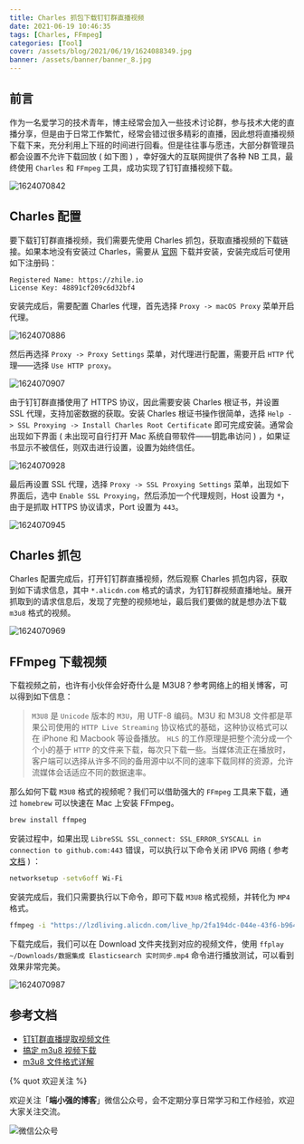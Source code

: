 ```yaml
---
title: Charles 抓包下载钉钉群直播视频
date: 2021-06-19 10:46:35
tags: [Charles, FFmpeg]
categories: [Tool]
cover: /assets/blog/2021/06/19/1624088349.jpg
banner: /assets/banner/banner_8.jpg
---
```


## 前言

作为一名爱学习的技术青年，博主经常会加入一些技术讨论群，参与技术大佬的直播分享，但是由于日常工作繁忙，经常会错过很多精彩的直播，因此想将直播视频下载下来，充分利用上下班的时间进行回看。但是往往事与愿违，大部分群管理员都会设置不允许下载回放 ( 如下图 ) ，幸好强大的互联网提供了各种 NB 工具，最终使用 `Charles` 和 `FFmpeg` 工具，成功实现了钉钉直播视频下载。

![1624070842](/assets/blog/2021/06/19/1624070842.jpg)

## Charles 配置

要下载钉钉群直播视频，我们需要先使用 Charles 抓包，获取直播视频的下载链接。如果本地没有安装过 Charles，需要从 [官网](https://www.charlesproxy.com/download/) 下载并安装，安装完成后可使用如下注册码：

```text
Registered Name: https://zhile.io
License Key: 48891cf209c6d32bf4
```

安装完成后，需要配置 Charles 代理，首先选择 `Proxy -> macOS Proxy` 菜单开启代理。

![1624070886](/assets/blog/2021/06/19/1624070886.jpg)

然后再选择 `Proxy -> Proxy Settings` 菜单，对代理进行配置，需要开启 `HTTP` 代理——选择 `Use HTTP proxy`。

![1624070907](/assets/blog/2021/06/19/1624070907.jpg)

由于钉钉群直播使用了 HTTPS 协议，因此需要安装 Charles 根证书，并设置 SSL 代理，支持加密数据的获取。安装 Charles 根证书操作很简单，选择 `Help -> SSL Proxying -> Install Charles Root Certificate` 即可完成安装。通常会出现如下界面 ( 未出现可自行打开 Mac 系统自带软件——钥匙串访问 ) ，如果证书显示不被信任，则双击进行设置，设置为始终信任。

![1624070928](/assets/blog/2021/06/19/1624070928.jpg)

最后再设置 SSL 代理，选择 `Proxy -> SSL Proxying Settings` 菜单，出现如下界面后，选中 `Enable SSL Proxying`，然后添加一个代理规则，Host 设置为 `*`，由于是抓取 HTTPS 协议请求，Port 设置为 `443`。

![1624070945](/assets/blog/2021/06/19/1624070945.jpg)

## Charles 抓包

Charles 配置完成后，打开钉钉群直播视频，然后观察 Charles 抓包内容，获取到如下请求信息，其中 `*.alicdn.com` 格式的请求，为钉钉群视频直播地址。展开抓取到的请求信息后，发现了完整的视频地址，最后我们要做的就是想办法下载 `m3u8` 格式的视频。

![1624070969](/assets/blog/2021/06/19/1624070969.jpg)

## FFmpeg 下载视频

下载视频之前，也许有小伙伴会好奇什么是 M3U8？参考网络上的相关博客，可以得到如下信息：

> `M3U8` 是 `Unicode` 版本的 `M3U`，用 UTF-8 编码。M3U 和 M3U8 文件都是苹果公司使用的 `HTTP Live Streaming` 协议格式的基础，这种协议格式可以在 iPhone 和 Macbook 等设备播放。
> `HLS` 的工作原理是把整个流分成一个个小的基于 `HTTP` 的文件来下载，每次只下载一些。当媒体流正在播放时，客户端可以选择从许多不同的备用源中以不同的速率下载同样的资源，允许流媒体会话适应不同的数据速率。

那么如何下载 `M3U8` 格式的视频呢？我们可以借助强大的 `FFmpeg` 工具来下载，通过 `homebrew` 可以快速在 Mac 上安装 FFmpeg。

```bash
brew install ffmpeg
```

安装过程中，如果出现 `LibreSSL SSL_connect: SSL_ERROR_SYSCALL in connection to github.com:443` 错误，可以执行以下命令关闭 IPV6 网络 ( 参考 [文档](https://stackoverflow.com/questions/48987512/ssl-connect-ssl-error-syscall-in-connection-to-github-com443) ) ：

```bash
networksetup -setv6off Wi-Fi
```

安装完成后，我们只需要执行以下命令，即可下载 `M3U8` 格式视频，并转化为 `MP4` 格式。

```bash
ffmpeg -i "https://lzdliving.alicdn.com/live_hp/2fa194dc-044e-43f6-b964-3a09a43a3594_merge.m3u8?app_type=mac&auth_key=1616907608-0-0-fbfbee74d55b0a048ccc2f0e8920e6db&cid=038194bc5bde7a7bf9c1b126d48869e6&token=320f03dcb114f8f29e8c91a9427170f2sKmfXOG-gLUuCtVdMRfWRg21jiq2T6lwgb42XfmE2d6coCLyz7G1xNXtbbBvlxOsoKTqzHQNo002uoxS1IcHoxbzpEciQpOou8zu98qyQ_I=&token2=64f9833b15d8c3a85b466e4826bd8243HLTpjGeXPtMi9cWSIC0qXEDmDYjrQ7LPfJ3rwNMcHsqxiRko0EXzbbsEGe7KiSV92saXKu8Lp8QjI-WHrlFopaW-cSar4_kpYJcom0FY9gA&version=6.0.0" ~/Downloads/数据集成 Elasticsearch 实时同步.mp4
```

下载完成后，我们可以在 Download 文件夹找到对应的视频文件，使用 `ffplay ~/Downloads/数据集成 Elasticsearch 实时同步.mp4` 命令进行播放测试，可以看到效果非常完美。

![1624070987](/assets/blog/2021/06/19/1624070987.jpg)

## 参考文档

-   [钉钉群直播提取视频文件](https://yzxoi.top/archives/1274)
-   [搞定 m3u8 视频下载](https://sspai.com/post/43468)
-   [m3u8 文件格式详解](https://www.jianshu.com/p/e97f6555a070)

{% quot 欢迎关注 %}

欢迎关注「**端小强的博客**」微信公众号，会不定期分享日常学习和工作经验，欢迎大家关注交流。

![微信公众号](/assets/wechat/gongzhonghao.png)
